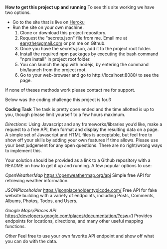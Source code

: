 **How to get this project up and running**
To see this site working we have two options.
* Go to the site that is live on [Heroku](https://capitalcityweather.herokuapp.com/) 
* Run the site on your own machine.
	1. Clone or download this project repository.
	1. Request the "secrets.json" file from me. Email me at earyzhe@gmail.com or pm me on Github.
	1. Once you have the secrets.json, add it to the project root folder.
	1. Install the required npm packages by executing the bash command "npm install" in project root folder.
	1. You can launch the app with nodejs, by entering the command bin/launch from the project root.
	1. Go to your web-browser and go to http://localhost:8080/ to see the page.

If none of theses methods work please contact me for support.

Below was the coding challenge this project is for.ß

**Coding Task**
The task is pretty open ended and the time allotted is up to you, though please limit yourself to a few hours maximum.

*Directions:*
Using Javascript and any frameworks/libraries you’d like, make a request to a free API, then format and display the resulting data on a page.  A simple set of Javascript and HTML files is acceptable, but feel free to show off your skills by adding your own features if time allows. Please use your best judgement for any open questions. There are no right/wrong ways to implement this.

Your solution should be provided as a link to a Github repository with a README on how to get it up and running.
A few popular options to use:

*OpenWeatherMap*
https://openweathermap.org/api
Simple free API for retrieving weather information.

*JSONPlaceholder*
https://jsonplaceholder.typicode.com/
Free API for fake website building with a variety of endpoints, including Posts, Comments, Albums, Photos, Todos, and Users.

*Google Maps/Places API*
https://developers.google.com/places/documentation/?csw=1
Provides endpoints for locations, directions, and many other useful mapping functions.

*Other*
Feel free to use your own favorite API endpoint and show off what you can do with the data.
